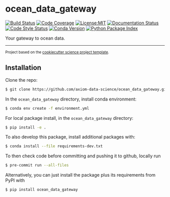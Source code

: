 ocean_data_gateway
==============================
[![Build Status](https://img.shields.io/github/workflow/status/axiom-data-science/ocean_data_gateway/Tests?logo=github&style=for-the-badge)](https://github.com/axiom-data-science/ocean_data_gateway/actions)
[![Code Coverage](https://img.shields.io/codecov/c/github/axiom-data-science/ocean_data_gateway.svg?style=for-the-badge)](https://codecov.io/gh/axiom-data-science/ocean_data_gateway)
[![License:MIT](https://img.shields.io/badge/License-MIT-green.svg?style=for-the-badge)](https://opensource.org/licenses/MIT)
[![Documentation Status](https://img.shields.io/readthedocs/ocean_data_gateway/latest.svg?style=for-the-badge)](https://ocean_data_gateway.readthedocs.io/en/latest/?badge=latest)
[![Code Style Status](https://img.shields.io/github/workflow/status/axiom-data-science/ocean_data_gateway/linting%20with%20pre-commit?label=Code%20Style&style=for-the-badge)](https://github.com/axiom-data-science/ocean_data_gateway/actions)
[![Conda Version](https://img.shields.io/badge/Anaconda.org-V0.6.0-blue.svg?style=for-the-badge)](https://anaconda.org/conda-forge/ocean_data_gateway)
[![Python Package Index](https://img.shields.io/pypi/v/ocean_data_gateway.svg?style=for-the-badge)](https://pypi.org/project/ocean_data_gateway)

Your gateway to ocean data.

--------

<p><small>Project based on the <a target="_blank" href="https://github.com/jbusecke/cookiecutter-science-project">cookiecutter science project template</a>.</small></p>


## Installation

Clone the repo:
``` bash
$ git clone https://github.com/axiom-data-science/ocean_data_gateway.git
```

In the `ocean_data_gateway` directory, install conda environment:
``` bash
$ conda env create -f environment.yml
```

For local package install, in the `ocean_data_gateway` directory:
``` bash
$ pip install -e .
```

To also develop this package, install additional packages with:
``` bash
$ conda install --file requirements-dev.txt
```

To then check code before committing and pushing it to github, locally run
``` bash
$ pre-commit run --all-files
```

Alternatively, you can just install the package plus its requirements from PyPI with
``` bash
$ pip install ocean_data_gateway
```
